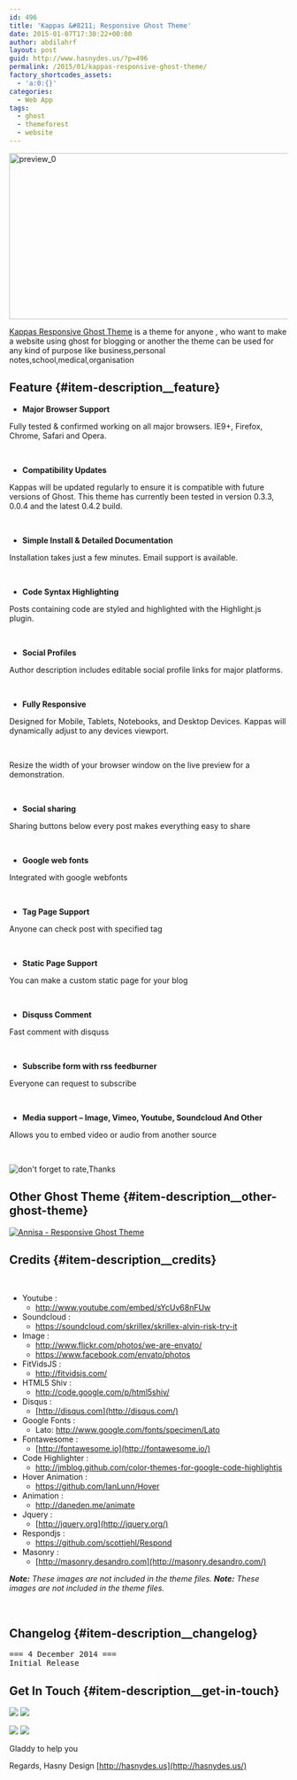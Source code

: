 ```yaml
---
id: 496
title: 'Kappas &#8211; Responsive Ghost Theme'
date: 2015-01-07T17:30:22+00:00
author: abdilahrf
layout: post
guid: http://www.hasnydes.us/?p=496
permalink: /2015/01/kappas-responsive-ghost-theme/
factory_shortcodes_assets:
  - 'a:0:{}'
categories:
  - Web App
tags:
  - ghost
  - themeforest
  - website
---
```

[<img class="aligncenter size-full wp-image-497" src="http://www.hasnydes.us/wp-content/uploads/2015/01/preview_0.jpg" alt="preview_0" width="590" height="300" />](http://www.hasnydes.us/wp-content/uploads/2015/01/preview_0.jpg)

<a href="http://themeforest.net/item/kappas-responsive-ghost-theme/9701591?ref=hasnydesign" target="_blank">Kappas Responsive Ghost Theme</a> is a theme for anyone , who want to make a website using ghost for blogging or another the theme can be used for any kind of purpose like business,personal notes,school,medical,organisation<!--more-->

## Feature {#item-description__feature}

  * **Major Browser Support**

Fully tested & confirmed working on all major browsers. IE9+, Firefox, Chrome, Safari and Opera.

&nbsp;

  * **Compatibility Updates**

Kappas will be updated regularly to ensure it is compatible with future versions of Ghost. This theme has currently been tested in version 0.3.3, 0.0.4 and the latest 0.4.2 build.

&nbsp;

  * **Simple Install & Detailed Documentation**

Installation takes just a few minutes. Email support is available.

&nbsp;

  * **Code Syntax Highlighting**

Posts containing code are styled and highlighted with the Highlight.js plugin.

&nbsp;

  * **Social Profiles**

Author description includes editable social profile links for major platforms.

&nbsp;

  * **Fully Responsive**

Designed for Mobile, Tablets, Notebooks, and Desktop Devices. Kappas will dynamically adjust to any devices viewport.

&nbsp;

Resize the width of your browser window on the live preview for a demonstration.

&nbsp;

  * **Social sharing**

Sharing buttons below every post makes everything easy to share

&nbsp;

  * **Google web fonts**

Integrated with google webfonts

&nbsp;

  * **Tag Page Support**

Anyone can check post with specified tag

&nbsp;

  * **Static Page Support**

You can make a custom static page for your blog

&nbsp;

  * **Disquss Comment**

Fast comment with disquss

&nbsp;

  * **Subscribe form with rss feedburner**

Everyone can request to subscribe

&nbsp;

  * **Media support – Image, Vimeo, Youtube, Soundcloud And Other**

Allows you to embed video or audio from another source

&nbsp;

![don't forget to rate,Thanks](http://qbkl.net/img/themeforest/tf-rate.png "don't forget to rate,Thanks")

## Other Ghost Theme {#item-description__other-ghost-theme}

[![Annisa - Responsive Ghost Theme](https://0.s3.envato.com/files/77049599/01_preview.__large_preview.png "Annisa - Responsive Ghost Theme")](http://themeforest.net/item/annisa-responsive-ghost-theme/6502903?ref=hasnydesign)

## Credits {#item-description__credits}

&nbsp;

  * Youtube : 
      * <http://www.youtube.com/embed/sYcUv68nFUw>
  * Soundcloud : 
      * <https://soundcloud.com/skrillex/skrillex-alvin-risk-try-it>
  * Image : 
      * <http://www.flickr.com/photos/we-are-envato/>
      * <https://www.facebook.com/envato/photos>
  * FitVidsJS : 
      * <http://fitvidsjs.com/>
  * HTML5 Shiv : 
      * <http://code.google.com/p/html5shiv/>
  * Disqus : 
      * [http://disqus.com](http://disqus.com/)
  * Google Fonts : 
      * Lato: <http://www.google.com/fonts/specimen/Lato>
  * Fontawesome : 
      * [http://fontawesome.io](http://fontawesome.io/)
  * Code Highlighter : 
      * <http://jmblog.github.com/color-themes-for-google-code-highlightjs>
  * Hover Animation : 
      * <https://github.com/IanLunn/Hover>
  * Animation : 
      * <http://daneden.me/animate>
  * Jquery : 
      * [http://jquery.org](http://jquery.org/)
  * Respondjs : 
      * <https://github.com/scottjehl/Respond>
  * Masonry : 
      * [http://masonry.desandro.com](http://masonry.desandro.com/)

_**Note:** These images are not included in the theme files._ _**Note:** These images are not included in the theme files._

&nbsp;

## Changelog {#item-description__changelog}

<pre>=== 4 December 2014 ===
Initial Release
</pre>

## Get In Touch {#item-description__get-in-touch}

[![](http://hasnydes.us/wp-content/uploads/2014/03/Facebook-Support.jpg)](http://fb.com/hasnydesign) [![](http://hasnydes.us/wp-content/uploads/2014/03/Follow-Me.jpg)](http://themeforest.net/user/hasnydesign/follow?ref=hasnydesign)
  
[![](http://hasnydes.us/wp-content/uploads/2014/03/website-Support.jpg)](http://hasnydes.us/) [![](http://hasnydes.us/wp-content/uploads/2014/03/about-me.jpg)](http://themeforest.net/user/abdilahrf?ref=hasnydesign)
  
Gladdy to help you
  
Regards, Hasny Design [http://hasnydes.us](http://hasnydes.us/)

&nbsp;
